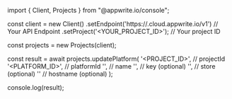 import { Client, Projects } from "@appwrite.io/console";

const client = new Client()
    .setEndpoint('https://<REGION>.cloud.appwrite.io/v1') // Your API Endpoint
    .setProject('<YOUR_PROJECT_ID>'); // Your project ID

const projects = new Projects(client);

const result = await projects.updatePlatform(
    '<PROJECT_ID>', // projectId
    '<PLATFORM_ID>', // platformId
    '<NAME>', // name
    '<KEY>', // key (optional)
    '<STORE>', // store (optional)
    '' // hostname (optional)
);

console.log(result);
